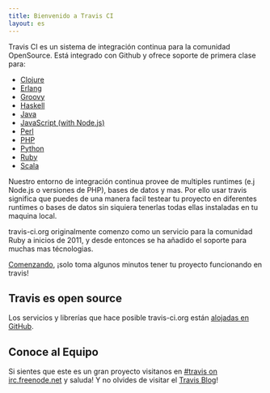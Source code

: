 ```yaml
---
title: Bienvenido a Travis CI
layout: es
---
```


Travis CI es un sistema de integración continua para la comunidad OpenSource. Está integrado con Github y ofrece soporte de primera clase para:

* [Clojure](/docs/user/languages/clojure)
* [Erlang](/docs/user/languages/erlang)
* [Groovy](/docs/user/languages/groovy)
* [Haskell](/docs/user/languages/haskell)
* [Java](/docs/user/languages/java)
* [JavaScript (with Node.js)](/docs/user/languages/javascript-with-nodejs)
* [Perl](/docs/user/languages/perl)
* [PHP](/docs/user/languages/php)
* [Python](/docs/user/languages/python)
* [Ruby](/docs/user/languages/ruby)
* [Scala](/docs/user/languages/scala)


Nuestro entorno de integración continua provee de multiples runtimes (e.j Node.js o versiones de PHP), bases de datos y mas. Por ello usar travis significa que puedes de una manera facil testear tu proyecto en diferentes runtimes o bases de datos sin siquiera tenerlas todas ellas instaladas en tu maquina local.

travis-ci.org originalmente comenzo como un servicio para la comunidad Ruby a inicios de 2011, y desde entonces se ha añadido el soporte para muchas mas técnologias.

[Comenzando](/docs/user/getting-started/), ¡solo toma algunos minutos tener tu proyecto funcionando en travis!

## Travis es open source

Los servicios y librerías que hace posible travis-ci.org están [alojadas en GitHub](https://github.com/travis-ci).

## Conoce al Equipo

Si sientes que este es un gran proyecto visitanos en [#travis on irc.freenode.net](irc://travis#irc.freenode.net) y saluda! Y no olvides de visitar el  [Travis Blog](/blog/)!
